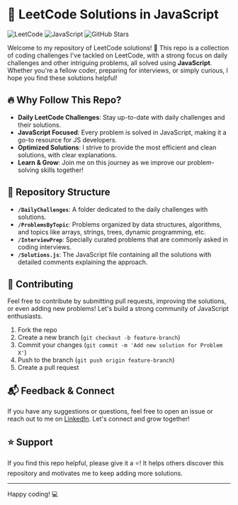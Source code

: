 # 🚀 LeetCode Solutions in JavaScript

![LeetCode](https://img.shields.io/badge/LeetCode-FFA116?style=flat&logo=leetcode&logoColor=black) ![JavaScript](https://img.shields.io/badge/JavaScript-323330?style=flat&logo=javascript&logoColor=F7DF1E) ![GitHub Stars](https://img.shields.io/github/stars/07subhadip/LeetCode-Solutions?style=social)

Welcome to my repository of LeetCode solutions! 🎯 This repo is a collection of coding challenges I've tackled on LeetCode, with a strong focus on daily challenges and other intriguing problems, all solved using **JavaScript**. Whether you're a fellow coder, preparing for interviews, or simply curious, I hope you find these solutions helpful!

## 🔥 Why Follow This Repo?

- **Daily LeetCode Challenges**: Stay up-to-date with daily challenges and their solutions.
- **JavaScript Focused**: Every problem is solved in JavaScript, making it a go-to resource for JS developers.
- **Optimized Solutions**: I strive to provide the most efficient and clean solutions, with clear explanations.
- **Learn & Grow**: Join me on this journey as we improve our problem-solving skills together!

## 📁 Repository Structure

- **`/DailyChallenges`**: A folder dedicated to the daily challenges with solutions.
- **`/ProblemsByTopic`**: Problems organized by data structures, algorithms, and topics like arrays, strings, trees, dynamic programming, etc.
- **`/InterviewPrep`**: Specially curated problems that are commonly asked in coding interviews.
- **`/Solutions.js`**: The JavaScript file containing all the solutions with detailed comments explaining the approach.

## 🌟 Contributing

Feel free to contribute by submitting pull requests, improving the solutions, or even adding new problems! Let's build a strong community of JavaScript enthusiasts.

1. Fork the repo
2. Create a new branch (`git checkout -b feature-branch`)
3. Commit your changes (`git commit -m 'Add new solution for Problem X'`)
4. Push to the branch (`git push origin feature-branch`)
5. Create a pull request

## 📬 Feedback & Connect

If you have any suggestions or questions, feel free to open an issue or reach out to me on [LinkedIn](https://www.linkedin.com/in/subhadip-hensh/). Let's connect and grow together!

## ⭐ Support

If you find this repo helpful, please give it a ⭐️! It helps others discover this repository and motivates me to keep adding more solutions. 

---

Happy coding! 💻
